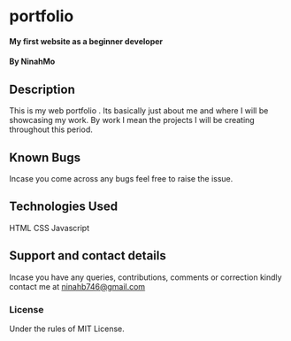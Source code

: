 # portfolio
#### My first website as a beginner developer
#### By **NinahMo**
## Description
This is my web portfolio . Its basically just about me and where I will be showcasing my work. By work I mean the projects I will be creating throughout this period.
## Known Bugs
Incase you come across any bugs feel free to raise the issue.
## Technologies Used
HTML
CSS
Javascript
## Support and contact details
Incase you have any queries, contributions, comments or correction kindly contact me at ninahb746@gmail.com
### License
Under the rules of MIT License.
